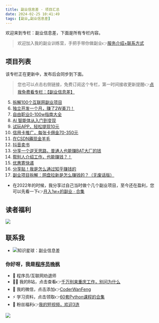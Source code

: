```yaml
---
title: 副业信息差 · 项目汇总
date: 2024-02-25 10:41:49
tags: [副业,副业信息差]
---
```


欢迎来到专栏：副业信息差，下面是所有专栏内容。

> 欢迎加入我的副业训练营，手把手带你做副业👉[服务介绍+联系方式](https://mp.weixin.qq.com/s/VLy8-N4TGaRMt04i39krXw)


<!-- more -->


## 项目列表

该专栏正在更新中，发布后会同步到下面。



> 您也可以点击右侧链接，免费订阅这个专栏，第一时间接收更新提醒👉[点我免费看专栏：【副业信息差】](https://mp.weixin.qq.com/mp/appmsgalbum?__biz=Mzk0MjYzNTI3MQ==&action=getalbum&album_id=3342868959406227458&scene=173&subscene=&sessionid=1708844295&enterid=0&from_msgid=2247483858&from_itemidx=1&count=3&nolastread=1#wechat_redirect)

5. [拆解100个互联网副业项目](https://mp.weixin.qq.com/s?__biz=MzI4MzE2Mzk1NA==&mid=2649308833&idx=2&sn=98eaadf8987af8ce19585c22247ad8ec&chksm=f39372fcc4e4fbea4f2c62b83f92cd3eed191393025f1594ea36cce52418a66410b012949c36&token=484930177&lang=zh_CN#rd)
5. [独立开发一个月，赚了2W美刀！](https://mp.weixin.qq.com/s/jQL-NAwoeDcp9ZSw4Dx8BA)
5. [自由职业0-100w指南大全](https://xiaobot.net/p/books?refer=ea6b3708-aa97-42db-bdc2-78e016055e5d)
6. [AI 智能体从入门到变现](https://mp.weixin.qq.com/s/B0osuWYIWv4TaErs4X8yyA)
2. [试玩APP，轻松提现10元](https://mp.weixin.qq.com/s/_USAKh9bOKNmNydzXaLi0Q)
2. [信用卡推广，每张卡佣金70-350元](https://mp.weixin.qq.com/s/cweKpHc1YgcriPBTqBBq8A)
3. [在CSDN薅现金羊毛](https://mp.weixin.qq.com/s/E4cjdDGFKDWeO0yduRrFXQ)
3. [抖音卖书](https://mp.weixin.qq.com/s/_dhpvKbZEcs5jgKOYpOLzA)
3. [分享一个逆天思路，普通人也能赚BAT大厂的钱](https://mp.weixin.qq.com/s/0H72LSANp5lgVUMbRaD6Ug)
4. [帮别人介绍工作，也能赚钱？！](https://mp.weixin.qq.com/s/n9PygJqd6jKr4MI8l84Etw)
4. [优惠寄快递](https://mp.weixin.qq.com/s/haOXvoQ5EA9BVzdTcu123w)
4. [分享贴！我是怎么通过知乎赚钱的](https://mp.weixin.qq.com/s/ja6mzj05M3xRxa-yn7sS7g)
4. [副业项目拆解：网盘拉新是怎么赚钱的？（无废话版）](https://mp.weixin.qq.com/s/XCxepePiDUl1MJOsNomfcQ)

- 在2022年的时候，我分享过自己当时做个几个副业项目，至今还在盈利，您可以先看一下👉[月入1w+的副业 · 合集](https://mp.weixin.qq.com/mp/appmsgalbum?__biz=Mzk0MjYzNTI3MQ==&action=getalbum&album_id=3342868959406227458&scene=173&subscene=&sessionid=1708844295&enterid=0&from_msgid=2247483858&from_itemidx=1&count=3&nolastread=1#wechat_redirect)


## 读者福利

![](https://www.python-office.com/assets/img/fuli.682e424c.jpg)


## 联系我


- ![知识星球：副业信息差](https://ads-1300615378.cos.ap-guangzhou.myqcloud.com/%E7%9F%A5%E8%AF%86%E6%98%9F%E7%90%83%2F%E5%89%AF%E4%B8%9A%E4%BF%A1%E6%81%AF%E5%B7%AE.jpg)

### 你好呀，我是[程序员晚枫](http://www.python4office.cn/wechat-qrcode/)
- 🐧 程序员/互联网劝退师
- 👨‍💻 我的B站，点击查看👉[千万别来重庆工作，别问为什么](https://www.bilibili.com/video/BV1aD4y1N7ai)
- 💬 我的微信，点击添加👉[CoderWanFeng](https://www.python-office.com/assets/img/qr-code.842c35b6.jpg)
- ⚡ 学习资料，点击领取👉[60套Python课程的合集](http://www.python4office.cn/vedio-course/)
- 🎁 粉丝福利👉[我的短视频，欢迎3连](https://space.bilibili.com/1989702333)

![](https://www.python-office.com/assets/img/qr-code.842c35b6.jpg)